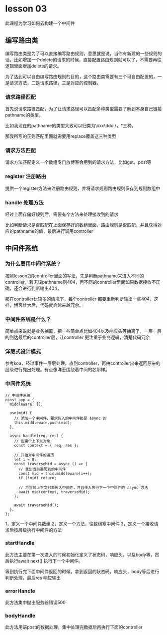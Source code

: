 # lesson 03

此课程为学习如何去构建一个中间件

## 编写路由类

编写路由类是为了可以直接编写路由规则，意思就是说，当你有新建的一些规则的话，比如增加一个delete的请求的时候，直接配置路由规则就可以了，不需要再往逻辑里面增加delete的请求。

为了达到可以自由编写路由规则的目的，这个路由类需要有三个可自由配置的，一是请求方法，二是请求路径，三是对应的控制器。

### 请求路径匹配

首先说请求路径匹配，为了让请求路径可以匹配多种类型需要了解到本身自己链接pathname的类型，

比如我现在的pathname的类型大致可以归类为\xxx\ddd,\，*三种，

那我所写的正则匹配里面就需要用replace覆盖这三种类型

### 请求方法匹配

请求方法匹配定义一个数组专门放博客会用到的请求方法，比如get，post等

### register 注册路由

提供一个register方法来注册路由规则，并将请求规则路由规则保存到规则数组中

### handle 处理方法

经过上面存储好规则后，需要有个方法来处理接收到的请求

比如判断请求是否匹配在上面保存好的数组里面，路由规则是否匹配，并且获得对应的pathname的值，最后进行调用controller

## 中间件系统

### 为什么要用中间件系统？

按照lesson2的controller里面的写法，先是判断pathname来进入不同的controller，若无该pathname则404，再不同的controller里面如果数据接收不正确，还会进行判断输出404，

那在controller比较多的情况下，每个controller 都要重新判断输出一些404。这样，博客壮大后，代码就会越来越冗余。


### 中间件系统是什么？

简单点来说就是业务抽离，把一些简单点比如404以及响应头等抽离了，一层一层的到达最后的controller层，让controller 更注重于业务逻辑，清楚代码冗余


### 洋葱式设计模式

参考koa，经过事件一层层处理，直到controller，再由controller出来返回原来的层级进行抛出处理。有点像洋葱围绕着中间的芯那样。

### 中间件系统
```
// 中间件系统
const app = {
  middleware: [],

  use(mid) {
    // 添加一个中间件，要求传入的中间件都是 async 的
    this.middleware.push(mid);
  },

  async handle(req, res) {
    // 创建个上下文对象
    const context = { req, res };

    // 开始对中间件的遍历
    let i = 0;
    const traverseMid = async () => {
      // 拿到当前遍历到的中间件
      const mid = this.middleware[i++];
      if (!mid) return;

      // 将当前上下文对象传入中间件，并且传入执行下一个中间件的 async 方法
      await mid(context, traverseMid);
    };

    await traverseMid();
  },
};
```
1，定义一个中间件数组
2，定义一个方法，往数组塞中间件
3，定义一个接收请求后按层级执行中间件的方法

### startHandle

此方法主要在第一次进入的时候初始化定义了状态码，响应头，以及body等，然后执行await next() 执行下一个中间件。

等到执行完下面中间件返回的时候，拿到返回的状态码，响应头，body等后进行判断处理，最后res 响应输出

### errorHandle

此方法集中抛出服务器错误500

### bodyHandle

此方法用语post的数据处理，集中处理完数据后再执行下面的controller 





